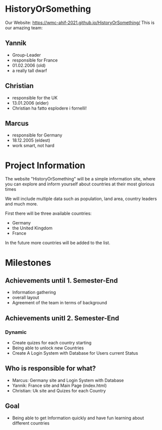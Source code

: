 # HistoryOrSomething
Our Website: https://wmc-ahif-2021.github.io/HistoryOrSomething/
This is our amazing team:

## Yannik

- Group-Leader
- responsible for France
- 01.02.2006 (old)
- a really tall dwarf

## Christian

- responsible for the UK
- 13.01.2006 (elder)
- Christian ha fatto esplodere i fornelli!

## Marcus

- responsible for Germany
- 18.12.2005 (eldest)
- work smart, not hard

# Project Information

The website "HistoryOrSomething" will be a simple information site, where you can explore and inform yourself about countries at their most glorious times

We will include multiple data such as population, land area, country leaders and much more.

First there will be three available countries:

- Germany
- the United Kingdom
- France

In the future more countries will be added to the list.

# Milestones

## Achievements until 1. Semester-End

- Information gathering
- overall layout
- Agreement of the team in terms of background

## Achievements unitl 2. Semester-End

### Dynamic

- Create quizes for each country starting
- Being able to unlock new Countries
- Create A Login System with Database for Users current Status

## Who is responsible for what?

- Marcus: Germany site and Login System with Database
- Yannik: France site and Main Page (index.html)
- Christian: Uk site and Quizes for each Country

## Goal

- Being able to get Information quickly and have fun learning about different countries
